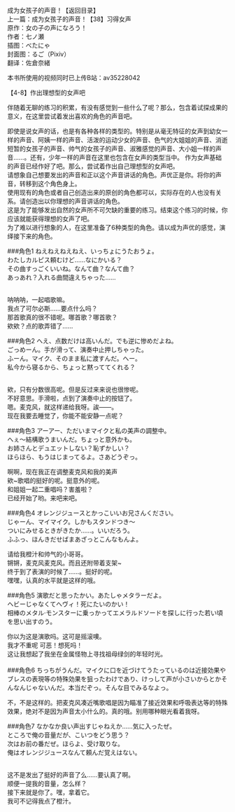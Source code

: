 成为女孩子的声音！【返回目录】<br>
上一篇：成为女孩子的声音！【38】习得女声 <br>
原作：女の子の声になろう！ <br>
作者：七ノ瀬 <br>
插图：べたにゃ <br>
封面图：るご（Pixiv） <br>
翻译：佐倉奈緒 <br>


本书所使用的视频同时已上传B站：av35228042 <br>

【4-8】作出理想型的女声吧 <br>

伴随着无聊的练习的积累，有没有感觉到一些什么了呢？那么，包含着试探成果的意义，在这里尝试着发出喜欢的角色的声音吧。 <br>


即使是说女声的话，也是有各种各样的类型的。特别是从毫无特征的女声到幼女一样的声音、阿姨一样的声音、活泼的运动少女的声音、色气的大姐姐的声音、消逝短暂的女孩子的声音、帅气的女孩子的声音、淑雅感觉的声音、大小姐一样的声音……。还有，少年一样的声音在这里也包含在女声的类型当中。
作为女声基础的声音已经作好了吧。那么，尝试着作出自己理想型的女声吧。 <br>
请想象自己想要发出的声音和正以这个声音讲话的角色。声优正是你。将你的声音，转移到这个角色身上。 <br>
使用现有的角色或者自己创造出来的原创的角色都可以，实际存在的人也没有关系。请创造出以你理想的声音讲话的角色。 <br>
这是为了能够发出自然的女声所不可欠缺的重要的练习。结束这个练习的时候，你应该就能获得理想的女声了吧。 <br>
为了难以进行想象的人，在这里准备了6种类型的角色。请以成为声优的感觉，演绎接下来的角色。 <br>

###角色1
ねえねえねえねえ、いっちょにうたおうょ。 <br>
わたしカルピス頼むけど……なにかいる？ <br>
その曲すっごくいいね。なんて曲？なんて曲？ <br>
あっあれ？入れる曲間違えちゃった…… <br> <br>

呐呐呐，一起唱歌嘛。 <br>
我点了可尔必斯……要点什么吗？ <br>
那首歌真的很不错呢。哪首歌？哪首歌？ <br>
欸欸？点的歌弄错了…… <br>

###角色2
へえ、点数だけは高いんだ。でも逆に惨めだよね。 <br>
ごっめーん。手が滑って、演奏中止押しちゃった。 <br>
ふーん。マイク、そのまま私に渡すんだ。へー。 <br>
私今から寝るから、ちょっと黙っててくれる？ <br> <br>

欸，只有分数很高呢。但是反过来来说也很惨呢。 <br>
不好意思。手滑啦，点到了演奏中止的按钮了。 <br>
嗯。麦克风，就这样递给我呀。誒——。 <br>
现在我要去睡觉了，你能不能安静一点呢？ <br>

###角色3
アーアー、ただいまマイクと私の美声の調整中。 <br>
へぇ～結構歌うまいんだ。ちょっと意外かも。 <br>
お姉さんとデュエットしない？恥ずかしい？ <br>
ほらほら、もうはじまってるよ。さあどうぞっ。 <br>

啊啊，现在我正在调整麦克风和我的美声 <br>
欸~歌唱的挺好的呢。挺意外的呢。 <br>
和姐姐一起二重唱吗？害羞啦？ <br>
已经开始了哟。来吧来吧。 <br>


###角色4
オレンジジュースとかっこいいお兄さんください。 <br>
じゃーん、マイマイク。しかもスタンドつき～ <br>
ついにみせるときがきたか……。いいだろう。 <br>
ふふっ、ほんきだせばまあざっとこんなもんよ。 <br>

请给我橙汁和帅气的小哥哥。 <br>
锵锵，麦克风麦克风。而且还附带着支架~ <br>
终于到了表演的时候了……。挺好的呢。 <br>
嘿嘿，认真的水平就是这样的哦。 <br>


###角色5
演歌だと思ったかい。あたしゃメタラーだよ。 <br>
ヘビーじゃなくてへヴィ！死にたいのかい！ <br>
相棒のメタル·モンスターに乗っかってエメラルドソードを探しに行った若い頃を思い出すのう。 <br>

你以为这是演歌吗。这可是摇滚噢。 <br>
我才不重呢 可恶！想死吗！ <br>
这让我想起了我坐在金属怪物上寻找祖母绿剑的年轻时光。 <br>
 <br>
###角色6
ちっちがうんだ。マイクに口を近づけてうたっているのは近接効果やブレスの表現等の特殊効果を狙ったわけであり、けっして声が小さいからとかそんなんじゃないんだ。本当だぞっ。そんな目でみるなよっ。 <br>

不，不是这样的。把麦克风凑近嘴歌唱是因为瞄准了接近效果和呼吸表达等的特殊效果，绝对不是因为声音太小什么的。真的哦。别用哪种眼光看着我呀。 <br>

###角色7
なかなか良い声出すじゃねえか……気に入ったぜ。 <br>
ところで俺の音量だが、こいつをどう思う？ <br>
次はお前の番だぜ。ほらよ、受け取りな。 <br>
俺はオレンジジュースなんて頼んだ覚えはない。 <br> <br>

这不是发出了挺好的声音了么……要认真了啊。 <br>
顺便一提我的音量，怎么样？ <br>
接下来就是你了。嘿，拿着它。 <br>
我可不记得我点了橙汁。 <br>
<br>















